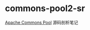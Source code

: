 commons-pool2-sr
================

[Apache Commons Pool](http://commons.apache.org/proper/commons-pool/) 源码剖析笔记
